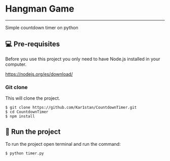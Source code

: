 # Hangman Game
***
Simple countdown timer on python

## 💻 Pre-requisites

Before you use this project you only need to have Node.js installed in your computer.

https://nodejs.org/es/download/

### Git clone
This will clone the project.
```
$ git clone https://github.com/Kar1stan/CountdownTimer.git
$ cd CountdownTimer
$ npm install
```

## 🚀 Run the project
To run the project open terminal and run the command:
```
$ python timer.py
```

